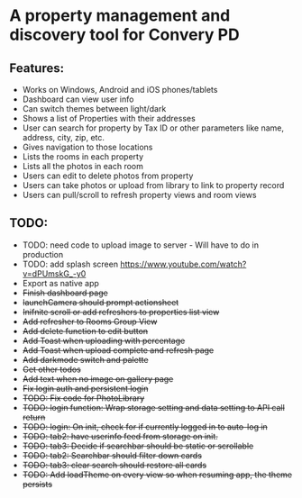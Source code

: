 # A property management and discovery tool for Convery PD   

## Features:
- Works on Windows, Android and iOS phones/tablets   
- Dashboard can view user info   
- Can switch themes between light/dark   
- Shows a list of Properties with their addresses   
- User can search for property by Tax ID or other parameters like name, address, city, zip, etc.  
- Gives navigation to those locations   
- Lists the rooms in each property    
- Lists all the photos in each room   
- Users can edit to delete photos from property   
- Users can take photos or upload from library to link to property record  
- Users can pull/scroll to refresh property views and room views   
  
## TODO:    
- TODO: need code to upload image to server - Will have to do in production    
- TODO: add splash screen https://www.youtube.com/watch?v=dPUmskG_-y0    
- Export as native app    
- ~~Finish dashboard page~~    
- ~~launchCamera should prompt actionsheet~~    
- ~~Inifnite scroll or add refreshers to properties list view~~   
- ~~Add refresher to Rooms Group View~~   
- ~~Add delete function to edit button~~   
- ~~Add Toast when uploading with percentage~~   
- ~~Add Toast when upload complete and refresh page~~   
- ~~Add darkmode switch and palette~~    
- ~~Get other todos~~   
- ~~Add text when no image on gallery page~~    
- ~~Fix login auth and persistent login~~     
- ~~TODO: Fix code for PhotoLibrary~~   
- ~~TODO: login function: Wrap storage setting and data setting to API call return~~   
- ~~TODO: login: On init, check for if currently logged in to auto-log in~~   
- ~~TODO: tab2: have userinfo feed from storage on init.~~   
- ~~TODO: tab3: Decide if searchbar should be static or scrollable~~      
- ~~TODO: tab2: Searchbar should filter down cards~~    
- ~~TODO: tab3: clear search should restore all cards~~   
- ~~TODO: Add loadTheme on every view so when resuming app, the theme persists~~   